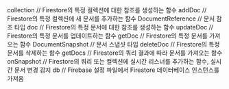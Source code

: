 collection // Firestore의 특정 컬렉션에 대한 참조를 생성하는 함수
addDoc // Firestore의 특정 컬렉션에 새 문서를 추가하는 함수
DocumentReference // 문서 참조 타입
doc // Firestore의 특정 문서에 대한 참조를 생성하는 함수
updateDoc // Firestore의 특정 문서를 업데이트하는 함수
getDoc // Firestore의 특정 문서를 가져오는 함수
DocumentSnapshot // 문서 스냅샷 타입
deleteDoc // Firestore의 특정 문서를 삭제하는 함수
getDocs // Firestore의 쿼리 결과에 따라 문서를 가져오는 함수
onSnapshot // Firestore의 쿼리 또는 컬렉션에 실시간 리스너를 추가하는 함수, 실시간 문서 변경 감지
db // Firebase 설정 파일에서 Firestore 데이터베이스 인스턴스를 가져옴
